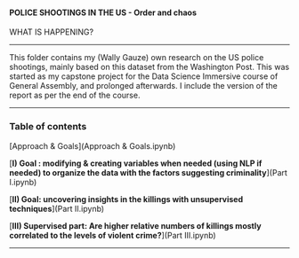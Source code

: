 #### POLICE SHOOTINGS IN THE US - Order and chaos

WHAT IS HAPPENING?

---

This folder contains my (Wally Gauze) own research on the US police shootings, mainly based on this dataset from the Washington Post. This was started as my capstone project for the Data Science Immersive course of General Assembly, and prolonged afterwards.
I include the version of the report as per the end of the course.

---

### Table of contents


[Approach & Goals](Approach & Goals.ipynb)

[__I) Goal : modifying & creating variables when needed (using NLP if needed) to organize the data with the factors suggesting criminality__](Part I.ipynb)

[__II) Goal: uncovering insights in the killings with unsupervised techniques__](Part II.ipynb)

[__III) Supervised part: Are higher relative numbers of killings mostly correlated to the levels of violent crime?__](Part III.ipynb)

---
